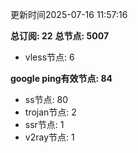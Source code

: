 更新时间2025-07-16 11:57:16

**总订阅: 22**
**总节点: 5007**
- vless节点: 6

**google ping有效节点: 84**
- ss节点: 80
- trojan节点: 2
- ssr节点: 1
- v2ray节点: 1
